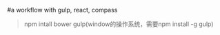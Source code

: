 #a workflow with gulp, react, compass

> npm intall
> bower
> gulp(window的操作系统，需要npm install -g gulp)